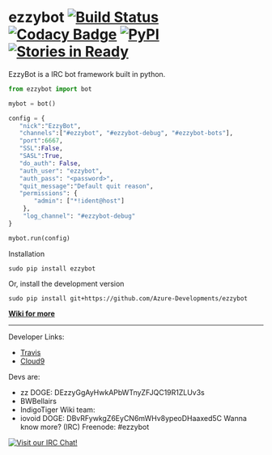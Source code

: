 # ezzybot [![Build Status](https://travis-ci.org/Azure-Developments/ezzybot.svg?branch=master)](https://travis-ci.org/Azure-Developments/ezzybot) [![Codacy Badge](https://api.codacy.com/project/badge/grade/6f9c84a479754bbb945d6ac4cf4cdbb1)](https://www.codacy.com/app/me_64/ezzybot) [![PyPI](https://img.shields.io/pypi/dm/ezzybot.svg)](https://pypi.python.org/pypi/ezzybot) [![Stories in Ready](https://badge.waffle.io/Azure-Developments/ezzybot.png?label=ready&title=Ready)](https://waffle.io/ezzybot/ezzybot)
EzzyBot is a IRC bot framework built in python.
```python
from ezzybot import bot

mybot = bot()

config = {  
   "nick":"EzzyBot",
   "channels":["#ezzybot", "#ezzybot-debug", "#ezzybot-bots"],
   "port":6667,
   "SSL":False,
   "SASL":True,
   "do_auth": False,
   "auth_user": "ezzybot",
   "auth_pass": "<password>",
   "quit_message":"Default quit reason",
   "permissions": {
       "admin": ["*!ident@host"]
    },
    "log_channel": "#ezzybot-debug"
}

mybot.run(config)
```

Installation
```
sudo pip install ezzybot
```

Or, install the development version

```
sudo pip install git+https://github.com/Azure-Developments/ezzybot
```

**[Wiki for more](https://github.com/Azure-Developments/ezzybot/wiki)**

------------

Developer Links:
* [Travis](https://travis-ci.org/Azure-Developments/ezzybot)
* [Cloud9](https://ide.c9.io/itslukej/ezzybot)

Devs are:
* zz DOGE: DEzzyGgAyHwkAPbWTnyZFJQC19R1ZLUv3s
* BWBellairs
* IndigoTiger
Wiki team:
* iovoid DOGE: DBvRFywkgZ6EyCN6mWHv8ypeoDHaaxed5C
Wanna know more? (IRC) Freenode: #ezzybot

[![Visit our IRC Chat!](https://kiwiirc.com/buttons/chat.freenode.net/ezzybot.png)](https://kiwiirc.com/client/chat.freenode.net/?nick=ezzy|?&theme=cli#ezzybot)
